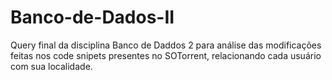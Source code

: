 # Banco-de-Dados-II
Query final da disciplina Banco de Daddos 2 para análise das modificações feitas nos code snipets presentes no SOTorrent, relacionando cada usuário com sua localidade.
